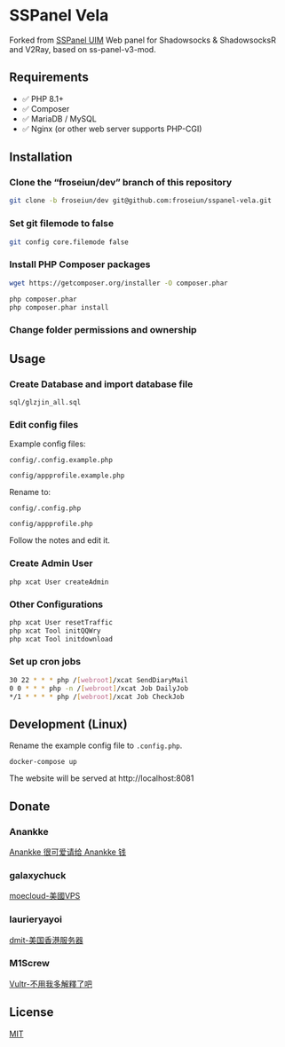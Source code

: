 # SSPanel Vela
Forked from [SSPanel UIM](https://github.com/Anankke/SSPanel-Uim)
Web panel for Shadowsocks & ShadowsocksR and V2Ray, based on ss-panel-v3-mod.

## Requirements
- ✅ PHP 8.1+
- ✅ Composer
- ✅ MariaDB / MySQL
- ✅ Nginx (or other web server supports PHP-CGI)

## Installation

### Clone the “froseiun/dev” branch of this repository
```bash
git clone -b froseiun/dev git@github.com:froseiun/sspanel-vela.git
```
### Set git filemode to false
```bash
git config core.filemode false
```
### Install PHP Composer packages
```bash
wget https://getcomposer.org/installer -O composer.phar

php composer.phar
php composer.phar install
```
### Change folder permissions and ownership

## Usage

### Create Database and import database file
`sql/glzjin_all.sql`

### Edit config files

Example config files:

`config/.config.example.php`

`config/appprofile.example.php`

Rename to:

`config/.config.php`

`config/appprofile.php`

Follow the notes and edit it.

### Create Admin User
`php xcat User createAdmin`

### Other Configurations
```bash
php xcat User resetTraffic
php xcat Tool initQQWry
php xcat Tool initdownload
```

### Set up cron jobs
```bash
30 22 * * * php /[webroot]/xcat SendDiaryMail
0 0 * * * php -n /[webroot]/xcat Job DailyJob
*/1 * * * * php /[webroot]/xcat Job CheckJob
```

## Development (Linux)
Rename the example config file to `.config.php`.

```shell
docker-compose up
```
The website will be served at http://localhost:8081



## Donate

### Anankke

[Anankke 很可爱请给 Anankke 钱](https://t.me/anankke/7)

### galaxychuck

[moecloud-美國VPS](https://lite.moe/aff.php?aff=56)

### laurieryayoi

[dmit-美国香港服务器](https://www.dmit.io/aff.php?aff=912)

### M1Screw

[Vultr-不用我多解釋了吧](https://www.vultr.com/?ref=8941355-8H)

## License
[MIT](https://raw.githubusercontent.com/froseiun/sspanel-vela/froseiun/dev/LICENSE)
